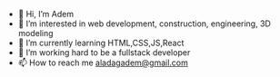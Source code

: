- 👋 Hi, I’m Adem
- 👀 I’m interested in web development, construction, engineering, 3D modeling
- 🌱 I’m currently learning HTML,CSS,JS,React
- 💞️ I’m working hard to be a fullstack developer
- 📫 How to reach me aladagadem@gmail.com

<!---
BeniAdem/BeniAdem is a ✨ special ✨ repository because its `README.md` (this file) appears on your GitHub profile.
You can click the Preview link to take a look at your changes.
--->
